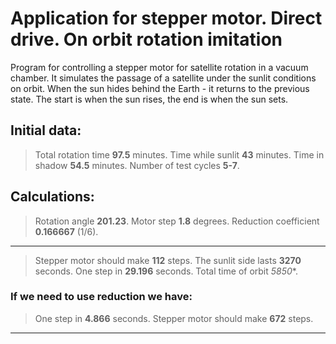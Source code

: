 
# Application for stepper motor. Direct drive. On orbit rotation imitation


Program for controlling a stepper motor for satellite rotation in a vacuum chamber.
It simulates the passage of a satellite under the sunlit conditions on orbit. When the sun hides behind the Earth - it returns to the previous state.
The start is when the sun rises, the end is when the sun sets.

## Initial data:

> Total rotation time **97.5** minutes. 
> Time while sunlit **43** minutes. 
> Time in shadow **54.5** minutes. 
> Number of test cycles **5-7**. 

## Calculations:

> Rotation angle **201.23**. 
> Motor step **1.8** degrees. 
> Reduction coefficient **0.166667** (1/6). 

***

> Stepper motor should make **112** steps. 
> The sunlit side lasts **3270** seconds. 
> One step in **29.196** seconds. 
> Total time of orbit *5850**. 

### If we need to use reduction we have:

> One step in **4.866** seconds. 
> Stepper motor should make **672** steps. 

***